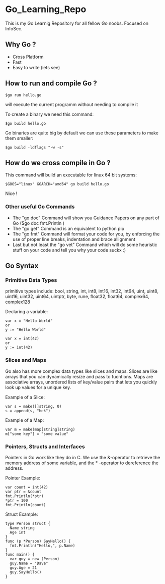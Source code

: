 # Go_Learning_Repo
This is my Go Learnig Repository for all fellow Go noobs. Focused on InfoSec.

## Why Go ?
- Cross Platform
- Fast 
- Easy to write (lets see)

## How to run and compile Go ?
```
$go run hello.go
```

will execute the current programm without needing to compile it

To create a binary we need this command:
```
$go build hello.go
```
Go binaries are quite big by default we can use these parameters to make them smaller:
```
$go build -ldflags "-w -s"
```
## How do we cross compile in Go ?

This command will build an executable for linux 64 bit systems:
```
$GOOS="linux" GOARCH="amd64" go build hello.go
```
Nice !

### Other useful Go Commands

- The "go doc" Command will show you Guidance Papers on any part of Go ($go doc fmt.Println )
- The "go get" Command is an equivalent to python pip 
- The "go fmt" Command will format your code for you, by enforcing the use of proper line breaks, indentation and brace allignment 
- Last but not least the "go vet" Command which will do some heuristic stuff on your code and tell you why your code suckx :)

## Go Syntax

### Primitive Data Types

primitive types include: bool, string, int, int8, int16, int32, int64, uint, uint8, uint16, uint32, uint64, uintptr, byte, rune, float32, float64, complex64, complex128

Declaring a variable:
```
var x = "Hello World"
or
y := "Hello World"

var x = int(42)
or 
y := int(42)
```

### Slices and Maps
Go also has more complex data types like slices and maps.
Slices are like arrays that you can dynamically resize and pass to fucntions.
Maps are associative arrays, unordered lists of key/value pairs that lets you quickly look up values for a unique key.

Example of a Slice:
```
var s = make([]string, 0)
s = append(s, "hek")
```

Example of a Map:
```
var m = make(map[string]string)
m["some key"] = "some value"
```

### Pointers, Structs and Interfaces
Pointers in Go work like they do in C. We use the &-operator to retrieve the memory address of some variable, and the * -operator to dereference the address.

Pointer Example:

```
var count = int(42)
var ptr = &count
fmt.Println(*ptr)
*ptr = 100
fmt.Println(count)
```

Struct Example:

```
type Person struct {
  Name string
  Age int
}
func (p *Person) SayHello() {
  fmt.Println("Hello,", p.Name)
}
func main() {
  var guy = new (Person)
  guy.Name = "Dave"
  guy.Age = 21
  guy.SayHello()
}
```



